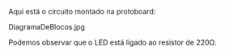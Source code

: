Aqui está o circuito montado na protoboard:

DiagramaDeBlocos.jpg

Podemos observar que o LED está ligado ao resistor de 220Ω.
